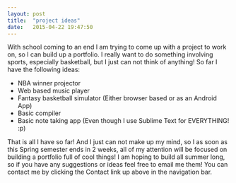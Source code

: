 ```yaml
---
layout: post
title:  "project ideas"
date:   2015-04-22 19:47:50
---
```


With school coming to an end I am trying to come up with a project to work on, so I can build up a portfolio. I really want to do something involving sports, especially basketball, but I just can not think of anything! So far I have the following ideas:

* NBA winner projector
* Web based music player
* Fantasy basketball simulator (Either browser based or as an Android App)
* Basic compiler
* Basic note taking app (Even though I use Sublime Text for EVERYTHING! :p)

That is all I have so far! And I just can not make up my mind, so I as soon as this Spring semester ends in 2 weeks, all of my attention will be focused on building a portfolio full of cool things! I am hoping to build all summer long, so if you have any suggestions or ideas feel free to email me them! You can contact me by clicking the Contact link up above in the navigation bar.